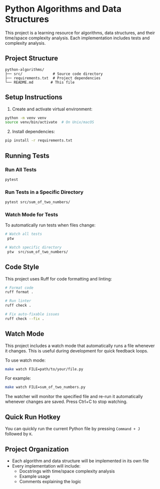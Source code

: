 # Python Algorithms and Data Structures

This project is a learning resource for algorithms, data structures, and their time/space complexity analysis. Each implementation includes tests and complexity analysis.

## Project Structure

```
python-algorithms/
├── src/              # Source code directory
├── requirements.txt  # Project dependencies
└── README.md        # This file
```

## Setup Instructions

1. Create and activate virtual environment:

```bash
python -m venv venv
source venv/bin/activate  # On Unix/macOS
```

2. Install dependencies:

```bash
pip install -r requirements.txt
```

## Running Tests

### Run All Tests

```bash
pytest
```

### Run Tests in a Specific Directory

```bash
pytest src/sum_of_two_numbers/
```

### Watch Mode for Tests

To automatically run tests when files change:

```bash
# Watch all tests
 ptw

# Watch specific directory
 ptw  src/sum_of_two_numbers/
```

## Code Style

This project uses Ruff for code formatting and linting:

```bash
# Format code
ruff format .

# Run linter
ruff check .

# Fix auto-fixable issues
ruff check --fix .
```

## Watch Mode

This project includes a watch mode that automatically runs a file whenever it changes. This is useful during development for quick feedback loops.

To use watch mode:

```bash
make watch FILE=path/to/your/file.py
```

For example:

```bash
make watch FILE=sum_of_two_numbers.py
```

The watcher will monitor the specified file and re-run it automatically whenever changes are saved. Press Ctrl+C to stop watching.

## Quick Run Hotkey

You can quickly run the current Python file by pressing `Command + J` followed by `K`.

## Project Organization

- Each algorithm and data structure will be implemented in its own file
- Every implementation will include:
  - Docstrings with time/space complexity analysis
  - Example usage
  - Comments explaining the logic
